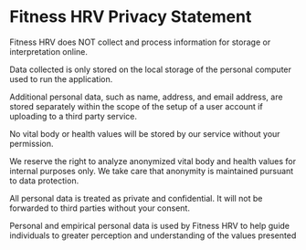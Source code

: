 # Fitness HRV Privacy Statement

Fitness HRV does NOT collect and process information for storage or interpretation online.  

Data collected is only stored on the local storage of the personal computer used to run the application.

Additional personal data, such as name, address, and email address, are stored separately within the scope of the setup of a user account if uploading to a
third party service. 

No vital body or health values will be stored by our service without your permission. 

We reserve the right to analyze anonymized vital body and health values for internal purposes only. We take care that anonymity is maintained pursuant to data protection.

All personal data is treated as private and confidential. It will not be forwarded to third parties without your consent. 

Personal and empirical personal data is used by Fitness HRV to help guide individuals to greater perception and understanding of the values presented

